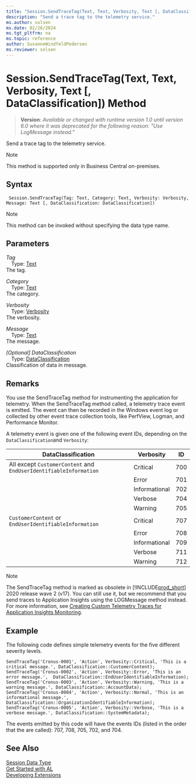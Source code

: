 ```yaml
---
title: "Session.SendTraceTag(Text, Text, Verbosity, Text [, DataClassification]) Method"
description: "Send a trace tag to the telemetry service."
ms.author: solsen
ms.date: 02/26/2024
ms.tgt_pltfrm: na
ms.topic: reference
author: SusanneWindfeldPedersen
ms.reviewer: solsen
---
```

[//]: # (START>DO_NOT_EDIT)
[//]: # (IMPORTANT:Do not edit any of the content between here and the END>DO_NOT_EDIT.)
[//]: # (Any modifications should be made in the .xml files in the ModernDev repo.)
# Session.SendTraceTag(Text, Text, Verbosity, Text [, DataClassification]) Method
> **Version**: _Available or changed with runtime version 1.0 until version 6.0 where it was deprecated for the following reason: "Use LogMessage instead."_

Send a trace tag to the telemetry service.

> [!NOTE]
> This method is supported only in Business Central on-premises.

## Syntax
```AL
 Session.SendTraceTag(Tag: Text, Category: Text, Verbosity: Verbosity, Message: Text [, DataClassification: DataClassification])
```
> [!NOTE]
> This method can be invoked without specifying the data type name.
## Parameters
*Tag*  
&emsp;Type: [Text](../text/text-data-type.md)  
The tag.  

*Category*  
&emsp;Type: [Text](../text/text-data-type.md)  
The category.  

*Verbosity*  
&emsp;Type: [Verbosity](../verbosity/verbosity-option.md)  
The verbosity.  

*Message*  
&emsp;Type: [Text](../text/text-data-type.md)  
The message.  

*[Optional] DataClassification*  
&emsp;Type: [DataClassification](../dataclassification/dataclassification-option.md)  
Classification of data in message.  



[//]: # (IMPORTANT: END>DO_NOT_EDIT)

## Remarks 
You use the SendTraceTag method for instrumenting the application for telemetry. When the SendTraceTag method called, a telemetry trace event is emitted. The event can then be recorded in the Windows event log or collected by other event trace collection tools, like PerfView, Logman, and Performance Monitor. 

A telemetry event is given one of the following event IDs, depending on the `DataClassification`and `Verbosity`:

|  DataClassification |  Verbosity |  ID  |
|---------------------|------------|------|
|All except `CustomerContent` and `EndUserIdentifiableInformation`|Critical|700|
||Error|701|
||Informational|702|
||Verbose|704|
||Warning|705|
|`CustomerContent` or `EndUserIdentifiableInformation`|Critical|707|
||Error|708|
||Informational|709|
||Verbose|711 |
||Warning|712 |


<!-- For more information about instrumenting and monitoring telemetry, see [Instrumenting an Application for Telemetry](../../instrumenting-application-for-telemetry.md) and [Monitoring-Dynamics NAV Server Events](../../Monitoring-Microsoft-Dynamics-NAV-Server-Events.md). -->

> [!NOTE]
> The SendTraceTag method is marked as obsolete in [!INCLUDE[prod_short](../../includes/prod_short.md)] 2020 release wave 2 (v17). You can still use it, but we recommend that you send traces to Application Insights using the LOGMessage method instead. For more information, see [Creating Custom Telemetry Traces for Application Insights Monitoring](../../devenv-instrument-application-for-telemetry-app-insights.md).

## Example 
The following code defines simple telemetry events for the five different severity levels. 
```al
SendTraceTag('Cronus-0001', 'Action', Verbosity::Critical, 'This is a critical message.', DataClassification::CustomerContent);
SendTraceTag('Cronus-0002', 'Action', Verbosity::Error, 'This is an error message.',  DataClassification::EndUserIdentifiableInformation);
SendTraceTag('Cronus-0003', 'Action', Verbosity::Warning, 'This is a warning message.', DataClassification::AccountData);
SendTraceTag('Cronus-0004', 'Action', Verbosity::Normal, 'This is an informational message.', DataClassification::OrganizationIdentifiableInformation);
SendTraceTag('Cronus-0005', 'Action', Verbosity::Verbose, 'This is a verbose message.', DataClassification::SystemMetadata);
```  

The events emitted by this code will have the events IDs (listed in the order that the are called): 707, 708, 705, 702, and 704.


## See Also
[Session Data Type](session-data-type.md)  
[Get Started with AL](../../devenv-get-started.md)  
[Developing Extensions](../../devenv-dev-overview.md)